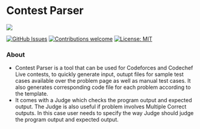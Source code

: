 # Contest Parser
<a href="https://discord.gg/HNhdsnbTb5">
    <img src="https://img.shields.io/badge/discord-join-7289DA.svg?logo=discord&longCache=true&style=flat" />
</a>

[![GitHub Issues](https://img.shields.io/github/issues/suyash-chavan/Contest-Parser)](https://github.com/suyash-chavan/Contest-Parser/issues)
[![Contributions welcome](https://img.shields.io/badge/contributions-welcome-brightgreen.svg)](CONTRIBUTING.md)
[![License: MIT](https://img.shields.io/badge/License-MIT-brightgreen.svg)](https://opensource.org/licenses/MIT)

### About
* Contest Parser is a tool that can be used for Codeforces and Codechef Live contests, to quickly generate input, outupt files for sample test cases available over the problem page as well as manual test cases. It also generates corresponding code file for each problem according to the template.
* It comes with a Judge which checks the program output and expected output. The Judge is also useful if problem involves Multiple Correct outputs. In this case user needs to specify the way Judge should judge the program output and expected output.  
